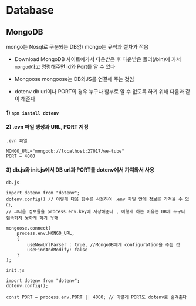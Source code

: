 # Database
## MongoDB 
mongo는 Nosql로 구분되는 DB임/ mongo는 규칙과 절차가 적음

- Download
MongoDB 사이트에가서 다운받은 후 다운받은 폴더(/bin)에 가서 `mongod`라고 명령해주면 id와 Port를 알 수 있다

- Mongoose
mongoose는 DB와JS를 연결해 주는 것임

- dotenv
db url이나 PORT의 경우 누구나 함부로 알 수 없도록 하기 위해 다음과 같이 해준다
#### 1) `npm install dotenv`
#### 2) .evn 파일 생성과 URL, PORT 지정
```
.evn 파일

MONGO_URL="mongodb://localhost:27017/we-tube"
PORT = 4000
```
#### 3) db.js와 init.js에서 DB url과 PORT를 dotenv에서 가져와서 사용
```javascripts
db.js

import dotenv from "dotenv";
dotenv.config() // 이렇게 다음 함수를 사용하여 .env 파일 안에 정보를 가져올 수 있다.
// 그다음 정보들을 process.env.key에 저장해준다 , 이렇게 하는 이유는 DB에 누구나 접속하지 못하게 하기 우해

mongoose.connect(
    process.env.MONGO_URL,
    {
        useNewUrlParser : true, //MongoDB에게 configuration을 주는 것
        useFindAndModify: false
    }
);
```

```javascripts
init.js

import dotenv from "dotenv";
dotenv.config();

const PORT = process.env.PORT || 4000; // 이렇게 PORT도 dotenv로 숨겨준다
```
